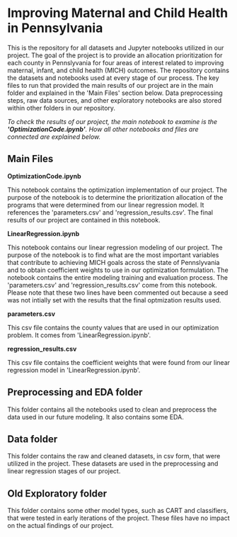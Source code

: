 # Improving Maternal and Child Health in Pennsylvania

This is the repository for all datasets and Jupyter notebooks utilized in our project. The goal of the project is to provide an allocation prioritization for each county in Pennslyvania for four areas of interest related to improving maternal, infant, and child health (MICH) outcomes. The repository contains the datasets and notebooks used at every stage of our process. The key files to run that provided the main results of our project are in the main folder and explained in the 'Main Files' section below. Data preprocessing steps, raw data sources, and other exploratory notebooks are also stored within other folders in our repository.

*To check the results of our project, the main notebook to examine is the **'OptimizationCode.ipynb'**. How all other notebooks and files are connected are explained below.*

## Main Files
**OptimizationCode.ipynb**

This notebook contains the optimization implementation of our project. The purpose of the notebook is to determine the prioritization allocation of the programs that were determined from our linear regression model. It references the 'parameters.csv' and 'regression_results.csv'. The final results of our project are contained in this notebook.

**LinearRegression.ipynb**

This notebook contains our linear regression modeling of our project. The purpose of the notebook is to find what are the most important variables that contribute to achieving MICH goals across the state of Pennslyvania and to obtain coefficient weights to use in our optimization formulation. The notebook contains the entire modeling training and evaluation process. The 'parameters.csv' and 'regression_results.csv' come from this notebook. Please note that these two lines have been commented out because a seed was not intially set with the results that the final optmization results used.

**parameters.csv**

This csv file contains the county values that are used in our optimization problem. It comes from 'LinearRegression.ipynb'.

**regression_results.csv**

This csv file contains the coefficient weights that were found from our linear regression model in 'LinearRegression.ipynb'.

## Preprocessing and EDA folder
This folder contains all the notebooks used to clean and preprocess the data used in our future modeling. It also contains some EDA.

## Data folder
This folder contains the raw and cleaned datasets, in csv form, that were utilized in the project. These datasets are used in the preprocessing and linear regression stages of our project. 

## Old Exploratory folder
This folder contains some other model types, such as CART and classifiers, that were tested in early iterations of the project. These files have no impact on the actual findings of our project.
